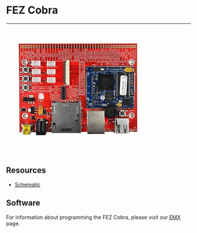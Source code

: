# FEZ Cobra
---
![FEZ Cobra](images/fez-cobra.jpg)

## Resources

* [Schematic](http://files.ghielectronics.com/downloads/Schematics/FEZ/FEZ%20Cobra%20Schematic.pdf)

## Software

For information about programming the FEZ Cobra, please visit our [EMX](../soms/emx.md) page.